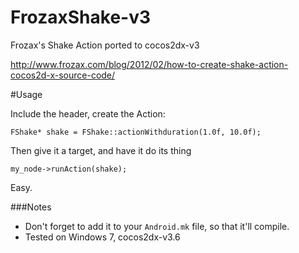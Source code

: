 # FrozaxShake-v3
Frozax's Shake Action ported to cocos2dx-v3

http://www.frozax.com/blog/2012/02/how-to-create-shake-action-cocos2d-x-source-code/


#Usage

Include the header, create the Action:

    FShake* shake = FShake::actionWithduration(1.0f, 10.0f);
    
Then give it a target, and have it do its thing

    my_node->runAction(shake);
  
Easy.

###Notes

* Don't forget to add it to your `Android.mk` file, so that it'll compile. 
* Tested on Windows 7, cocos2dx-v3.6
